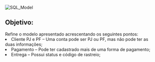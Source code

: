 ![SQL_Model](https://github.com/user-attachments/assets/0fa3b197-8160-45d2-b956-f2faf2e6f0c0)

<h2>Objetivo:</h2>
Refine o modelo apresentado acrescentando os seguintes pontos:

<li>Cliente PJ e PF – Uma conta pode ser PJ ou PF, mas não pode ter as duas informações;</li>
<li>Pagamento – Pode ter cadastrado mais de uma forma de pagamento;</li>
<li>Entrega – Possui status e código de rastreio;</li>
